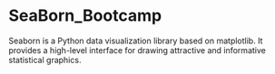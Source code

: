 # SeaBorn_Bootcamp
Seaborn is a Python data visualization library based on matplotlib. It provides a high-level interface for drawing attractive and informative statistical graphics.
